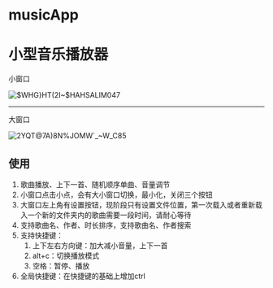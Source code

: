 # musicApp
# 小型音乐播放器  
小窗口  

![$WHG}HT(2I~$HAHSALIM047](https://user-images.githubusercontent.com/57378357/183011838-483f2d3d-0813-467e-b248-680ea6d8d414.png)  
***  

大窗口  

![2YQT@7A)8N%JOMW`_~W_C85](https://user-images.githubusercontent.com/57378357/183011890-e682e033-a258-47ae-9950-243a27fca303.png)  
## 使用
1. 歌曲播放、上下一首、随机顺序单曲、音量调节
2. 小窗口点击小点，会有大小窗口切换，最小化，关闭三个按钮
3. 大窗口左上角有设置按钮，现阶段只有设置文件位置，第一次载入或者重新载入一个新的文件夹内的歌曲需要一段时间，请耐心等待
4. 支持歌曲名、作者、时长排序，支持歌曲名、作者搜索
5. 支持快捷键：
    1. 上下左右方向键：加大减小音量，上下一首
    2. alt+c：切换播放模式
    3. 空格：暂停、播放
6. 全局快捷键：在快捷键的基础上增加ctrl
